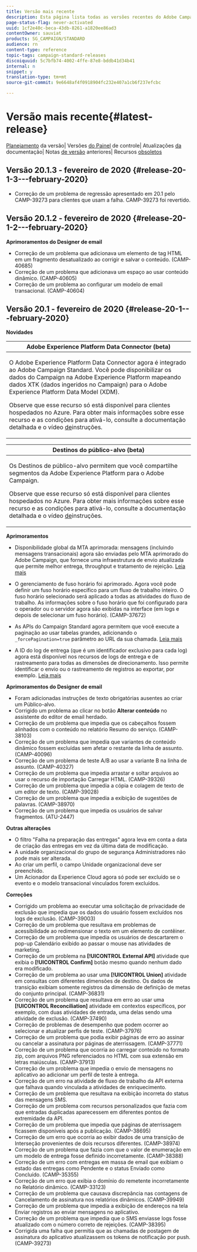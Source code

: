 ```yaml
---
title: Versão mais recente
description: Esta página lista todas as versões recentes do Adobe Campaign Standard.
page-status-flag: never-activated
uuid: 1cf2e40c-beca-43db-8261-a1820ee86ad3
contentOwner: sauviat
products: SG_CAMPAIGN/STANDARD
audience: rn
content-type: reference
topic-tags: campaign-standard-releases
discoiquuid: 5c7bfb74-4002-4ffe-87e8-bddb41d34b41
internal: n
snippet: y
translation-type: tm+mt
source-git-commit: 9e6648af4f0918904fc232e407a1cb6f237efcbc

---
```



# Versão mais recente{#latest-release}

[Planejamento](https://helpx.adobe.com/campaign/kb/acs-release-planning.html) da versão| Versões [do Painel](https://docs.adobe.com/content/help/en/control-panel/using/release-notes.html) de controle| Atualizações [da](../../rn/using/documentation-updates.md) documentação| Notas [de versão](../../rn/using/release-notes-2019.md) anteriores| Recursos [obsoletos](https://helpx.adobe.com/campaign/kb/acs-deprecated-and-removed-features.html)

## Versão 20.1.3 - fevereiro de 2020 {#release-20-1-3---february-2020}

* Correção de um problema de regressão apresentado em 20.1 pelo CAMP-39273 para clientes que usam a falha. CAMP-39273 foi revertido.

## Versão 20.1.2 - fevereiro de 2020 {#release-20-1-2---february-2020}

**Aprimoramentos do Designer de email**

* Correção de um problema que adicionava um elemento de tag HTML em um fragmento desatualizado ao corrigir e salvar o conteúdo. (CAMP-40685)
* Correção de um problema que adicionava um espaço ao usar conteúdo dinâmico. (CAMP-40605)
* Correção de um problema ao configurar um modelo de email transacional. (CAMP-40604)

## Versão 20.1 - fevereiro de 2020 {#release-20-1---february-2020}

**Novidades**


<table> 
 <thead> 
  <tr> 
   <th> <strong>Adobe Experience Platform Data Connector (beta)</strong><br /> </th> 
  </tr> 
 </thead> 
 <tbody> 
  <tr> 
   <td> <p>O Adobe Experience Platform Data Connector agora é integrado ao Adobe Campaign Standard. Você pode disponibilizar os dados do Campaign na Adobe Experience Platform mapeando dados XTK (dados ingeridos no Campaign) para o Adobe Experience Platform Data Model (XDM). </p>
    <p>Observe que esse recurso só está disponível para clientes hospedados no Azure. Para obter mais informações sobre esse recurso e as condições para ativá-lo, consulte a documentação <a href="../../administration/using/aep-about-data-connector.md"></a> detalhada e o vídeo <a href="https://docs.adobe.com/content/help/en/campaign-learn/campaign-standard-tutorials/administrating/adobe-experience-platform-data-connector/understanding-the-adobe-experience-platform-data-connector.html">de</a>instruções.</p>
   </td> 
  </tr> 
 </tbody> 
</table>

<table> 
 <thead> 
  <tr> 
   <th> <strong>Destinos do público-alvo (beta) </strong><br /> </th> 
  </tr> 
 </thead> 
 <tbody> 
  <tr> 
   <td> <p>Os Destinos de público-alvo permitem que você compartilhe segmentos da Adobe Experience Platform para o Adobe Campaign.</p>
    <p>Observe que esse recurso só está disponível para clientes hospedados no Azure. Para obter mais informações sobre esse recurso e as condições para ativá-lo, consulte a documentação <a href="../../audiences/using/aep-about-audience-destinations-service.md"></a> detalhada e o vídeo <a href="https://docs.adobe.com/content/help/en/campaign-learn/campaign-standard-tutorials/profiles-and-audiences/audience-destinations/audience-destinations-overview.html">de</a>instruções. </p>
   </td> 
  </tr> 
 </tbody> 
</table>

**Aprimoramentos**

* Disponibilidade global da MTA aprimorada: mensagens (incluindo mensagens transacionais) agora são enviadas pelo MTA aprimorado do Adobe Campaign, que fornece uma infraestrutura de envio atualizada que permite melhor entrega, throughput e tratamento de rejeição. [Leia mais](https://helpx.adobe.com/campaign/kb/campaign-enhanced-mta.html)

* O gerenciamento de fuso horário foi aprimorado. Agora você pode definir um fuso horário [](../../automating/using/building-a-workflow.md) específico para um fluxo de trabalho inteiro. O fuso horário selecionado será aplicado a todas as atividades do fluxo de trabalho. As informações sobre o fuso horário que foi configurado para o operador ou o servidor agora são exibidas na interface (em logs e depois de selecionar um fuso horário). (CAMP-37672)

* As APIs do Campaign Standard agora permitem que você execute a paginação ao usar tabelas grandes, adicionando o `_forcePagination=true` parâmetro ao URL da sua chamada. [Leia mais](../../api/using/pagination.md)

* A ID do log de entrega (que é um identificador exclusivo para cada log) agora está disponível nos recursos de logs de entrega e de rastreamento para todas as dimensões de direcionamento. Isso permite identificar o envio ou o rastreamento de registros ao exportar, por exemplo. [Leia mais](../../automating/using/exporting-logs.md)

**Aprimoramentos do Designer de email**

* Foram adicionadas instruções de texto obrigatórias ausentes ao criar um Público-alvo.
* Corrigido um problema ao clicar no botão **Alterar conteúdo** no assistente do editor de email herdado.
* Correção de um problema que impedia que os cabeçalhos fossem alinhados com o conteúdo no relatório Resumo do serviço. (CAMP-38103)
* Correção de um problema que impedia que variantes de conteúdo dinâmico fossem excluídas sem afetar o restante da linha de assunto. (CAMP-40096)
* Correção de um problema de teste A/B ao usar a variante B na linha de assunto. (CAMP-40327)
* Correção de um problema que impedia arrastar e soltar arquivos ao usar o recurso de importação Carregar HTML. (CAMP-39326)
* Correção de um problema que impedia a cópia e colagem de texto de um editor de texto. (CAMP-39028)
* Correção de um problema que impedia a exibição de sugestões de palavras. (CAMP-38970)
* Correção de um problema que impedia os usuários de salvar fragmentos. (ATU-2447)

**Outras alterações**

* O filtro &quot;Falha na preparação das entregas&quot; agora leva em conta a data de criação das entregas em vez da última data de modificação.
* A unidade organizacional do grupo de segurança Administradores não pode mais ser alterada.
* Ao criar um perfil, o campo Unidade organizacional deve ser preenchido.
* Um Acionador da Experience Cloud agora só pode ser excluído se o evento e o modelo transacional vinculados forem excluídos.

**Correções**

* Corrigido um problema ao executar uma solicitação de privacidade de exclusão que impedia que os dados do usuário fossem excluídos nos logs de exclusão. (CAMP-39003)
* Correção de um problema que resultava em problemas de acessibilidade ao redimensionar o texto em um elemento de contêiner.
* Correção de um problema que impedia os usuários de descartarem o pop-up Calendário exibido ao passar o mouse nas atividades de marketing.
* Correção de um problema na **[!UICONTROL External API]** atividade que exibia o **[!UICONTROL Confirm]** botão mesmo quando nenhum dado era modificado.
* Correção de um problema ao usar uma **[!UICONTROL Union]** atividade em consultas com diferentes dimensões de destino. Os dados de transição exibiam somente registros da dimensão de definição de metas do conjunto principal. (CAMP-36831)
* Correção de um problema que resultava em erro ao usar uma **[!UICONTROL Reconciliation]** atividade em contextos específicos, por exemplo, com duas atividades de entrada, uma delas sendo uma atividade de exclusão. (CAMP-37490)
* Correção de problemas de desempenho que podem ocorrer ao selecionar e atualizar perfis de teste. (CAMP-37976)
* Correção de um problema que podia exibir páginas de erro ao assinar ou cancelar a assinatura por páginas de aterrissagem. (CAMP-37771)
* Correção de um problema que ocorria ao carregar conteúdo no formato zip, com arquivos PNG referenciados no HTML com sua extensão em letras maiúsculas. (CAMP-37913)
* Correção de um problema que impedia o envio de mensagens no aplicativo ao adicionar um perfil de teste à entrega.
* Correção de um erro na atividade de fluxo de trabalho da API externa que falhava quando vinculada a atividades de enriquecimento.
* Correção de um problema que resultava na exibição incorreta do status das mensagens SMS.
* Correção de um problema com recursos personalizados que fazia com que entradas duplicadas aparecessem em diferentes pontos de extremidade da API.
* Correção de um problema que impedia que páginas de aterrissagem ficassem disponíveis após a publicação. (CAMP-38695)
* Correção de um erro que ocorria ao exibir dados de uma transição de Interseção provenientes de dois recursos diferentes. (CAMP-38974)
* Correção de um problema que fazia com que o valor de enumeração em um modelo de entrega fosse definido incorretamente. (CAMP-38388)
* Correção de um erro com entregas em massa de email que exibiam o estado das entregas como Pendente e o status Enviado como Concluído. (CAMP-35355)
* Correção de um erro que exibia o domínio do remetente incorretamente no Relatório dinâmico. (CAMP-33123)
* Correção de um problema que causava discrepância nas contagens de Cancelamento de assinatura nos relatórios dinâmicos. (CAMP-39949)
* Correção de um problema que impedia a exibição de endereços na tela Enviar registros ao enviar mensagens no aplicativo.
* Correção de um problema que impedia que o SMS enviasse logs fosse atualizado com o número correto de rejeições. (CAMP-38395)
* Corrigida uma falha que permitia que as chamadas de postagem de assinatura do aplicativo atualizassem os tokens de notificação por push. (CAMP-39273)

